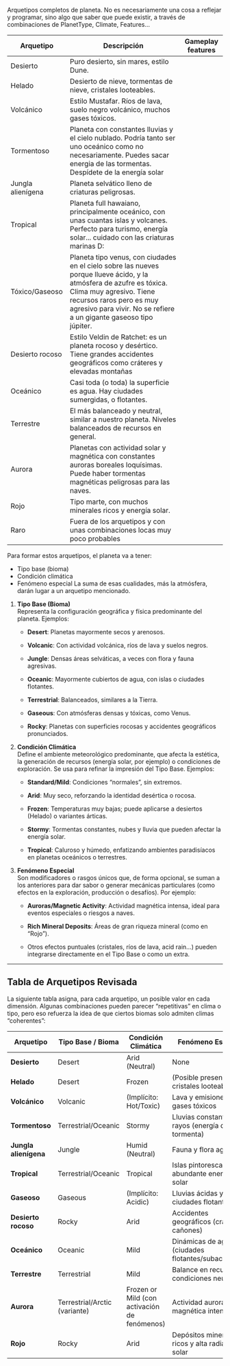 
Arquetipos completos de planeta. No es necesariamente una cosa a reflejar y programar, sino algo que saber que puede existir, a través de combinaciones de PlanetType, Climate, Features...


| Arquetipo         | Descripción                                                                                                                                                                                                                                       | Gameplay features |
| ----------------- | ------------------------------------------------------------------------------------------------------------------------------------------------------------------------------------------------------------------------------------------------- | ----------------- |
| Desierto          | Puro desierto, sin mares, estilo Dune.                                                                                                                                                                                                            |                   |
| Helado            | Desierto de nieve, tormentas de nieve, cristales looteables.                                                                                                                                                                                      |                   |
| Volcánico         | Estilo Mustafar. Ríos de lava, suelo negro volcánico, muchos gases tóxicos.                                                                                                                                                                       |                   |
| Tormentoso        | Planeta con constantes lluvias y el cielo nublado. Podría tanto ser uno oceánico como no necesariamente. Puedes sacar energia de las tormentas. Despídete de la energía solar                                                                     |                   |
| Jungla alienígena | Planeta selvático lleno de criaturas peligrosas.                                                                                                                                                                                                  |                   |
| Tropical          | Planeta full hawaiano, principalmente oceánico, con unas cuantas islas y volcanes. Perfecto para turismo, energía solar... cuidado con las criaturas marinas D:                                                                                   |                   |
| Tóxico/Gaseoso    | Planeta tipo venus, con ciudades en el cielo sobre las nueves porque llueve ácido, y la atmósfera de azufre es tóxica. Clima muy agresivo. Tiene recursos raros pero es muy agresivo para vivir. No se refiere a un gigante gaseoso tipo júpiter. |                   |
| Desierto rocoso   | Estilo Veldin de Ratchet: es un planeta rocoso y desértico. Tiene grandes accidentes geográficos como cráteres y elevadas montañas                                                                                                                |                   |
| Oceánico          | Casi toda (o toda) la superficie es agua. Hay ciudades sumergidas, o flotantes.                                                                                                                                                                   |                   |
| Terrestre         | El más balanceado y neutral, similar a nuestro planeta. Niveles balanceados de recursos en general.                                                                                                                                               |                   |
| Aurora            | Planetas con actividad solar y magnética con constantes auroras boreales loquísimas. Puede haber tormentas magnéticas peligrosas para las naves.                                                                                                  |                   |
| Rojo              | Tipo marte, con muchos minerales ricos y energía solar.                                                                                                                                                                                           |                   |
| Raro              | Fuera de los arquetipos y con unas combinaciones locas muy poco probables                                                                                                                                                                         |                   |



Para formar estos arquetipos, el planeta va a tener:
- Tipo base (bioma)
- Condición climática
- Fenómeno especial
La suma de esas cualidades, más la atmósfera, darán lugar a un arquetipo mencionado. 


1. **Tipo Base (Bioma)**  
    Representa la configuración geográfica y física predominante del planeta. Ejemplos:
    
    - **Desert**: Planetas mayormente secos y arenosos.
        
    - **Volcanic**: Con actividad volcánica, ríos de lava y suelos negros.
        
    - **Jungle**: Densas áreas selváticas, a veces con flora y fauna agresivas.
        
    - **Oceanic**: Mayormente cubiertos de agua, con islas o ciudades flotantes.
        
    - **Terrestrial**: Balanceados, similares a la Tierra.
        
    - **Gaseous**: Con atmósferas densas y tóxicas, como Venus.
        
    - **Rocky**: Planetas con superficies rocosas y accidentes geográficos pronunciados.
        
2. **Condición Climática**  
    Define el ambiente meteorológico predominante, que afecta la estética, la generación de recursos (energía solar, por ejemplo) o condiciones de exploración. Se usa para refinar la impresión del Tipo Base. Ejemplos:
    
    - **Standard/Mild**: Condiciones “normales”, sin extremos.
        
    - **Arid**: Muy seco, reforzando la identidad desértica o rocosa.
        
    - **Frozen**: Temperaturas muy bajas; puede aplicarse a desiertos (Helado) o variantes árticas.
        
    - **Stormy**: Tormentas constantes, nubes y lluvia que pueden afectar la energía solar.
        
    - **Tropical**: Caluroso y húmedo, enfatizando ambientes paradisíacos en planetas oceánicos o terrestres.
        
3. **Fenómeno Especial**  
    Son modificadores o rasgos únicos que, de forma opcional, se suman a los anteriores para dar sabor o generar mecánicas particulares (como efectos en la exploración, producción o desafíos). Por ejemplo:
    
    - **Auroras/Magnetic Activity**: Actividad magnética intensa, ideal para eventos especiales o riesgos a naves.
        
    - **Rich Mineral Deposits**: Áreas de gran riqueza mineral (como en “Rojo”).
        
    - Otros efectos puntuales (cristales, ríos de lava, acid rain…) pueden integrarse directamente en el Tipo Base o como un extra.
        

---

## Tabla de Arquetipos Revisada

La siguiente tabla asigna, para cada arquetipo, un posible valor en cada dimensión. Algunas combinaciones pueden parecer “repetitivas” en clima o tipo, pero eso refuerza la idea de que ciertos biomas solo admiten climas “coherentes”:

| Arquetipo             | Tipo Base / Bioma             | Condición Climática                          | Fenómeno Especial                                   |
| --------------------- | ----------------------------- | -------------------------------------------- | --------------------------------------------------- |
| **Desierto**          | Desert                        | Arid (Neutral)                               | None                                                |
| **Helado**            | Desert                        | Frozen                                       | (Posible presencia de cristales looteables)         |
| **Volcánico**         | Volcanic                      | (Implícito: Hot/Toxic)                       | Lava y emisiones de gases tóxicos                   |
| **Tormentoso**        | Terrestrial/Oceanic           | Stormy                                       | Lluvias constantes y rayos (energía de tormenta)    |
| **Jungla alienígena** | Jungle                        | Humid (Neutral)                              | Fauna y flora agresivas                             |
| **Tropical**          | Terrestrial/Oceanic           | Tropical                                     | Islas pintorescas y abundante energía solar         |
| **Gaseoso**           | Gaseous                       | (Implícito: Acidic)                          | Lluvias ácidas y ciudades flotantes                 |
| **Desierto rocoso**   | Rocky                         | Arid                                         | Accidentes geográficos (cráteres, cañones)          |
| **Oceánico**          | Oceanic                       | Mild                                         | Dinámicas de agua (ciudades flotantes/subacuáticas) |
| **Terrestre**         | Terrestrial                   | Mild                                         | Balance en recursos y condiciones neutrales         |
| **Aurora**            | Terrestrial/Arctic (variante) | Frozen or Mild (con activación de fenómenos) | Actividad auroral y magnética intensa               |
| **Rojo**              | Rocky                         | Arid                                         | Depósitos minerales ricos y alta radiación solar    |